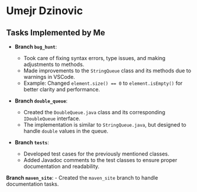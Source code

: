 # Umejr Dzinovic

## Tasks Implemented by Me

- **Branch `bug_hunt`**:
    - Took care of fixing syntax errors, type issues, and making adjustments to methods.
    - Made improvements to the `StringQueue` class and its methods due to warnings in VSCode. 
    - Example: Changed `element.size() == 0` to `element.isEmpty()` for better clarity and performance.

- **Branch `double_queue`**:
    - Created the `DoubleQueue.java` class and its corresponding `IDoubleQueue` interface.
    - The implementation is similar to `StringQueue.java`, but designed to handle `double` values in the queue.

- **Branch `tests`**:
    - Developed test cases for the previously mentioned classes.
    - Added Javadoc comments to the test classes to ensure proper documentation and readability.

 **Branch `maven_site`**:
    - Created the `maven_site` branch to handle documentation tasks.
